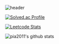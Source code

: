 ![header](https://capsule-render.vercel.app/api?type=slice&color=gradient&text=%20GyuSeongKim%20%20&height=200&fontSize=100)

<!-- [🙋‍♂️About Me](https://tree-shrine-d63.notion.site/Who-Am-I-d912816a43b74d46b27882c3dccfba8c)
정리 다 하고 올리기-->
[![Solved.ac Profile](http://mazassumnida.wtf/api/v2/generate_badge?boj=pia2011)](https://solved.ac/pia2011/)

[![Leetcode Stats](https://leetcode.card.workers.dev/?username=pia2011)](https://leetcode.com/pia2011)

![pia2011's github stats](https://github-readme-stats.vercel.app/api?username=pia2011&show_icons=true)


<!--
**pia2011/pia2011** is a ✨ _special_ ✨ repository because its `README.md` (this file) appears on your GitHub profile.

Here are some ideas to get you started:

- 🔭 I’m currently working on ...
- 🌱 I’m currently learning ...
- 👯 I’m looking to collaborate on ...
- 🤔 I’m looking for help with ...
- 💬 Ask me about ...
- 📫 How to reach me: ...
- 😄 Pronouns: ...
- ⚡ Fun fact: ...
-->
